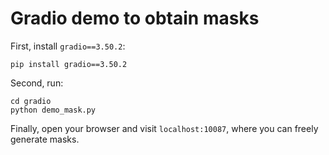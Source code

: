 # Gradio demo to obtain masks
First, install `gradio==3.50.2`:
```
pip install gradio==3.50.2
```

Second, run:
```
cd gradio
python demo_mask.py
```

Finally, open your browser and visit `localhost:10087`, where you can freely generate masks.

